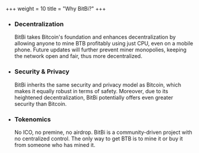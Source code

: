 +++
weight = 10
title = "Why BitBi?"
+++

* ### Decentralization

  BitBi takes Bitcoin's foundation and enhances decentralization by allowing anyone to mine BTB profitably using just CPU, even on a mobile phone. Future updates will further prevent miner monopolies, keeping the network open and fair, thus more decentralized.

* ### Security & Privacy

  BitBi inherits the same security and privacy model as Bitcoin, which makes it equally robust in terms of safety. 
  Moreover, due to its heightened decentralization, BitBi potentially offers even greater security than Bitcoin.

* ### Tokenomics

  No ICO, no premine, no airdrop. BitBi is a community-driven project with no centralized control. The only way to get BTB is to mine it or buy it from someone who has mined it.

